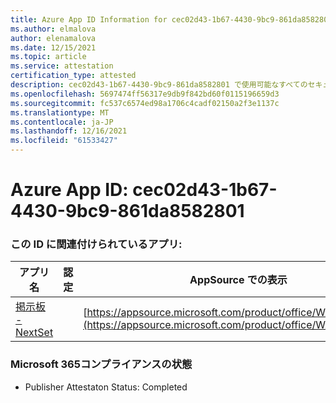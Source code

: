 ```yaml
---
title: Azure App ID Information for cec02d43-1b67-4430-9bc9-861da8582801
ms.author: elmalova
author: elenamalova
ms.date: 12/15/2021
ms.topic: article
ms.service: attestation
certification_type: attested
description: cec02d43-1b67-4430-9bc9-861da8582801 で使用可能なすべてのセキュリティおよびコンプライアンス情報。
ms.openlocfilehash: 5697474ff56317e9db9f842bd60f0115196659d3
ms.sourcegitcommit: fc537c6574ed98a1706c4cadf02150a2f3e1137c
ms.translationtype: MT
ms.contentlocale: ja-JP
ms.lasthandoff: 12/16/2021
ms.locfileid: "61533427"
---
```

# <a name="azure-app-id-cec02d43-1b67-4430-9bc9-861da8582801"></a>Azure App ID: cec02d43-1b67-4430-9bc9-861da8582801


### <a name="apps-associated-with-this-id"></a>この ID に関連付けられているアプリ:
| **アプリ名** | **認定** | **AppSource での表示** |
|--------------|---------------|-----------------------|
| [掲示板 - NextSet](https://docs.microsoft.com/microsoft-365-app-certification/forward/WA200002122) |  | [https://appsource.microsoft.com/product/office/WA200002122](https://appsource.microsoft.com/product/office/WA200002122) |

### <a name="microsoft-365-app-compliance-status"></a>Microsoft 365コンプライアンスの状態
- Publisher Attestaton Status: Completed

